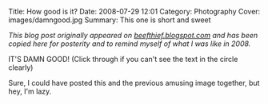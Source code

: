 Title: How good is it?
Date: 2008-07-29 12:01
Category: Photography
Cover: images/damngood.jpg
Summary: This one is short and sweet

_This blog post originally appeared on [beefthief.blogspot.com](https://beefthief.blogspot.com/2008/07/how-good-is-it.html) and has been copied here for posterity and to remind myself of what I was like in 2008._

IT'S DAMN GOOD! (Click through if you can't see the text in the circle clearly)

Sure, I could have posted this and the previous amusing image together, but hey, I'm lazy.
